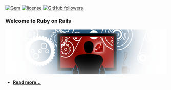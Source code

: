 [![Gem](https://img.shields.io/gem/dtv/rails.svg)]()
[![license](https://img.shields.io/badge/rating-4.8-orange.svg?maxAge=2592000)](https://github.com/mehdizebarjadan)  [![GitHub followers](https://img.shields.io/github/followers/espadrine.svg?style=social&label=Follow&maxAge=2592000)](https://github.com/mehdizebarjadan/Playing-with-Ruby-on-Rails)
### Welcome to Ruby on Rails
![](images/RubyOnRails.png)

* **[Read more...](https://github.com/mehdizebarjadan/Playing-with-Ruby-on-Rails/wiki)**

